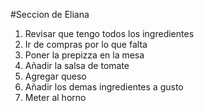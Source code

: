 








#Seccion de Eliana
1. Revisar que tengo todos los ingredientes
2. Ir de compras por lo que falta
3. Poner la prepizza en la mesa
4. Añadir la salsa de tomate
5. Agregar queso
6. Añadir los demas ingredientes a gusto
7. Meter al horno